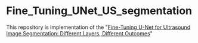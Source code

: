 # Fine_Tuning_UNet_US_segmentation
 
This repository is implementation of the "[Fine-Tuning U-Net for Ultrasound Image Segmentation: Different Layers, Different Outcomes](https://ieeexplore.ieee.org/document/9162061)"

